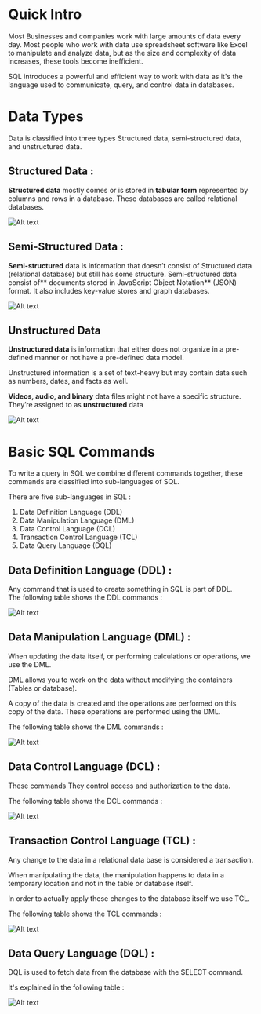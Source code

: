 # Quick Intro 

Most Businesses and companies work with large amounts of data every day. Most people who work with data use spreadsheet software like Excel to manipulate and analyze data, but as the size and complexity of data increases, these tools become inefficient.

SQL introduces a powerful and efficient way to work with data as it's the language used to communicate, query, and control data in databases. 

# Data Types

Data is classified into three types Structured data, semi-structured data, and unstructured data.

## Structured Data :
**Structured data** mostly comes or is stored in **tabular form** represented by columns and rows in a database. These databases are called relational databases.

![Alt text](Images/STRUCTURE_DATA_TABLE.png)

## Semi-Structured Data :
**Semi-structured** data is information that doesn’t consist of Structured data (relational database) but still has some structure.
Semi-structured data consist of** documents stored in JavaScript Object Notation** (JSON) format. It also includes key-value stores and graph databases.

![Alt text](Images/semi_structured_data.png)

## Unstructured Data

**Unstructured data** is information that either does not organize in a pre-defined manner or not have a pre-defined data model. 

Unstructured information is a set of text-heavy but may contain data such as numbers, dates, and facts as well.

**Videos, audio, and binary** data files might not have a specific structure. They’re assigned to as **unstructured** data

![Alt text](Images/unstructred_data.png)

# Basic SQL Commands 

To write a query in SQL we combine different commands together, these commands are classified into sub-languages of SQL. 

There are five sub-languages in SQL :

1. Data Definition Language (DDL)
2. Data Manipulation Language (DML)
3. Data Control Language (DCL)
4. Transaction Control Language (TCL)
5. Data Query Language (DQL)

## Data Definition Language (DDL) :

Any command that is used to create something in SQL is part of DDL.  
The following table shows the DDL commands :

![Alt text](Images/DDL.png)

## Data Manipulation Language (DML) :

When updating the data itself, or performing calculations or operations, we use the DML.

DML allows you to work on the data without modifying the containers (Tables or database).

A copy of the data is created and the operations are performed on this  
copy of the data. These operations are performed using the DML. 

The following table shows the DML commands :

![Alt text](Images/DML.png)

## Data Control Language (DCL) :
 These commands They control access and authorization to the data.

The following table shows the DCL commands :

![Alt text](Images/DCL.png)

## Transaction Control Language (TCL) :

Any change to the data in a relational data base is considered a transaction.

When manipulating the data, the manipulation happens to data in a temporary location and not in the  table or database itself.

In order to actually apply these changes to the database itself we use TCL.

The following table shows the TCL commands :

![Alt text](Images/TCL.png)

## Data Query Language (DQL) :

DQL is used to fetch data from the database with the SELECT command.

It's explained in the following table :

![Alt text](Images/DQL.png)
